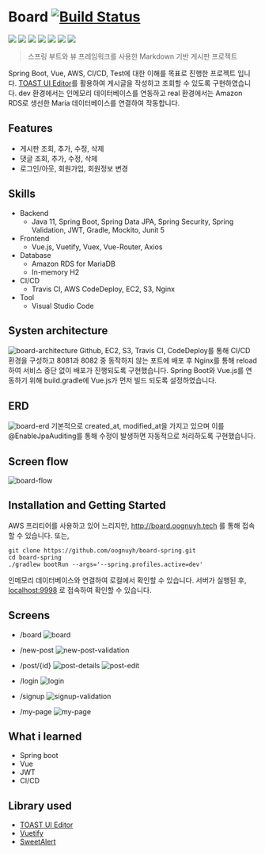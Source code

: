 # Board [![Build Status](https://travis-ci.com/oognuyh/board-spring.svg?branch=master)](https://travis-ci.com/oognuyh/board-spring)
<img src="https://img.shields.io/badge/Spring Boot-6DB33F.svg?&style=for-the-badge&logo=SpringBoot&logoColor=white"> <img src="https://img.shields.io/badge/Vue.js-4FC08D.svg?&style=for-the-badge&logo=Vue.js&logoColor=white"> <img src="https://img.shields.io/badge/Vuetify-1867C0.svg?&style=for-the-badge&logo=Vuetify&logoColor=white"> <img src="https://img.shields.io/badge/MariaDB-003545.svg?&style=for-the-badge&logo=MariaDB&logoColor=white"> <img src="https://img.shields.io/badge/Amazon AWS-232F3E.svg?&style=for-the-badge&logo=AmazonAWS&logoColor=white"> <img src="https://img.shields.io/badge/Travis CI-3EAAAF.svg?&style=for-the-badge&logo=TravisCI&logoColor=white"> <img src="https://img.shields.io/badge/Visual Studio Code-007ACC.svg?&style=for-the-badge&logo=VisualStudioCode&logoColor=white">

> 스프링 부트와 뷰 프레임워크를 사용한 Markdown 기반 게시판 프로젝트

Spring Boot, Vue, AWS, CI/CD, Test에 대한 이해를 목표로 진행한 프로젝트 입니다. 
[TOAST UI Editor](https://ui.toast.com/tui-editor)를 활용하여 게시글을 작성하고 조회할 수 있도록 구현하였습니다.
dev 환경에서는 인메모리 데이터베이스를 연동하고 real 환경에서는 Amazon RDS로 생선한 Maria 데이터베이스를 연결하여 작동합니다.

## Features
- 게시판 조회, 추가, 수정, 삭제
- 댓글 조회, 추가, 수정, 삭제
- 로그인/아웃, 회원가입, 회원정보 변경

## Skills
- Backend
    - Java 11, Spring Boot, Spring Data JPA, Spring Security, Spring Validation, JWT, Gradle, Mockito, Junit 5
- Frontend
    - Vue.js, Vuetify, Vuex, Vue-Router, Axios
- Database
    - Amazon RDS for MariaDB
    - In-memory H2
- CI/CD
    - Travis CI, AWS CodeDeploy, EC2, S3, Nginx
- Tool
    - Visual Studio Code

## Systen architecture
![board-architecture](https://user-images.githubusercontent.com/48203569/127770013-c1f85a8e-3fa1-44cc-8cdb-53711f1a433e.png)
Github, EC2, S3, Travis CI, CodeDeploy를 통해 CI/CD 환경을 구성하고 8081과 8082 중 동작하지 않는 포트에 배포 후 Nginx를 통해 reload 하여 서비스 중단 없이 배포가 진행되도록 구현했습니다.
Spring Boot와 Vue.js를 연동하기 위해 build.gradle에 Vue.js가 먼저 빌드 되도록 설정하였습니다.

## ERD
![board-erd](https://user-images.githubusercontent.com/48203569/127770066-06b4a077-ee21-4b66-9d42-e420f2ced50e.png)
기본적으로 created_at, modified_at을 가지고 있으며 이를 @EnableJpaAuditing를 통해 수정이 발생하면 자동적으로 처리하도록 구현했습니다.

## Screen flow
![board-flow](https://user-images.githubusercontent.com/48203569/127769821-6e1fbe65-7dc6-40b5-b8bf-f5d27c8b522d.png)

## Installation and Getting Started
AWS 프리티어를 사용하고 있어 느리지만, http://board.oognuyh.tech 를 통해 접속할 수 있습니다. 
또는,

```
git clone https://github.com/oognuyh/board-spring.git
cd board-spring
./gradlew bootRun --args='--spring.profiles.active=dev'
```

인메모리 데이터베이스와 연결하여 로컬에서 확인할 수 있습니다.
서버가 실행된 후, [localhost:9998](http://localhost:9998) 로 접속하여 확인할 수 있습니다.

## Screens
- /board
![board](https://user-images.githubusercontent.com/48203569/127807402-7b2820f6-0d78-4c34-ab0d-234ffd944770.png)

- /new-post
![new-post-validation](https://user-images.githubusercontent.com/48203569/127806980-0a951a11-a53f-413e-bc90-34abe949e5dc.png)

- /post/{id}
![post-details](https://user-images.githubusercontent.com/48203569/127806982-04577c0b-5308-4a7e-8fa2-aeccd17774df.png)
![post-edit](https://user-images.githubusercontent.com/48203569/127806985-fe47c994-e41f-49f4-83c0-c6c0195bfc65.png)

- /login
![login](https://user-images.githubusercontent.com/48203569/127806976-258720be-4674-464d-81b6-980e0cc6d605.png)

- /signup
![signup-validation](https://user-images.githubusercontent.com/48203569/127807486-17061fc7-60f2-4b7d-9e64-94ac4152b9a5.png)

- /my-page
![my-page](https://user-images.githubusercontent.com/48203569/127806978-ff94db22-1916-4f22-955c-9a0742b3c5c6.png)

## What i learned
- Spring boot
- Vue
- JWT 
- CI/CD

## Library used
- [TOAST UI Editor](https://ui.toast.com/tui-editor)
- [Vuetify](https://vuetifyjs.com)
- [SweetAlert](https://sweetalert.org/)
